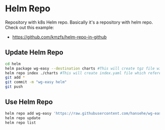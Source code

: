 # Helm Repo
Repository with k8s Helm repo.
Basically it's a repository with helm repo.
Check out this example:
- https://github.com/kmzfs/helm-repo-in-github

## Update Helm Repo
```bash
cd helm
helm package wg-easy --destination charts #This will create tgz file with chart in charts directory
helm repo index ./charts #This will create index.yaml file which references wg-easy.yaml
git add *
git commit -m "wg-easy helm"
git push
```

## Use Helm Repo
```bash
helm repo add wg-easy 'https://raw.githubusercontent.com/hansehe/wg-easy-helm/master/helm/charts'
helm repo update
helm repo list
```
